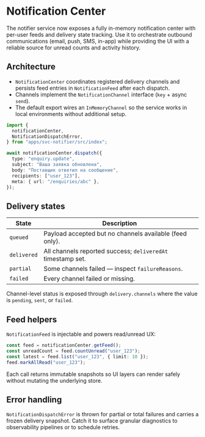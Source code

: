 # Notification Center

The notifier service now exposes a fully in-memory notification center with
per-user feeds and delivery state tracking. Use it to orchestrate outbound
communications (email, push, SMS, in-app) while providing the UI with a reliable
source for unread counts and activity history.

## Architecture

- `NotificationCenter` coordinates registered delivery channels and persists feed
  entries in `NotificationFeed` after each dispatch.
- Channels implement the `NotificationChannel` interface (`key` + async `send`).
- The default export wires an `InMemoryChannel` so the service works in local
  environments without additional setup.

```ts
import {
  notificationCenter,
  NotificationDispatchError,
} from "apps/svc-notifier/src/index";

await notificationCenter.dispatch({
  type: "enquiry.update",
  subject: "Ваша заявка обновлена",
  body: "Поставщик ответил на сообщение",
  recipients: ["user_123"],
  meta: { url: "/enquiries/abc" },
});
```

## Delivery states

| State       | Description                                                |
| ----------- | ---------------------------------------------------------- |
| `queued`    | Payload accepted but no channels available (feed only).    |
| `delivered` | All channels reported success; `deliveredAt` timestamp set.|
| `partial`   | Some channels failed — inspect `failureReasons`.           |
| `failed`    | Every channel failed or missing.                           |

Channel-level status is exposed through `delivery.channels` where the value is
`pending`, `sent`, or `failed`.

## Feed helpers

`NotificationFeed` is injectable and powers read/unread UX:

```ts
const feed = notificationCenter.getFeed();
const unreadCount = feed.countUnread("user_123");
const latest = feed.list("user_123", { limit: 10 });
feed.markAllRead("user_123");
```

Each call returns immutable snapshots so UI layers can render safely without
mutating the underlying store.

## Error handling

`NotificationDispatchError` is thrown for partial or total failures and carries a
frozen delivery snapshot. Catch it to surface granular diagnostics to observability
pipelines or to schedule retries.
